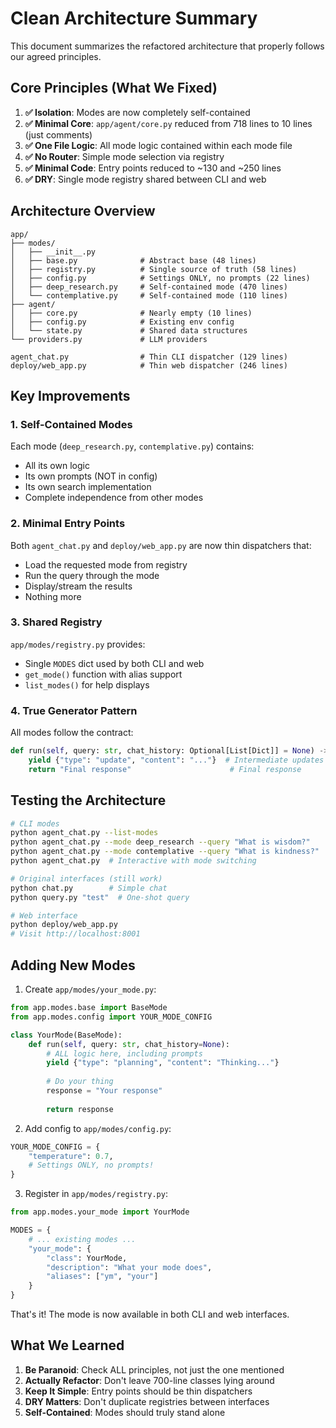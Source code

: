 # Clean Architecture Summary

This document summarizes the refactored architecture that properly follows our agreed principles.

## Core Principles (What We Fixed)

1. **✅ Isolation**: Modes are now completely self-contained
2. **✅ Minimal Core**: `app/agent/core.py` reduced from 718 lines to 10 lines (just comments)
3. **✅ One File Logic**: All mode logic contained within each mode file
4. **✅ No Router**: Simple mode selection via registry
5. **✅ Minimal Code**: Entry points reduced to ~130 and ~250 lines
6. **✅ DRY**: Single mode registry shared between CLI and web

## Architecture Overview

```
app/
├── modes/
│   ├── __init__.py
│   ├── base.py              # Abstract base (48 lines)
│   ├── registry.py          # Single source of truth (58 lines)
│   ├── config.py            # Settings ONLY, no prompts (22 lines)
│   ├── deep_research.py     # Self-contained mode (470 lines)
│   └── contemplative.py     # Self-contained mode (110 lines)
├── agent/
│   ├── core.py              # Nearly empty (10 lines)
│   ├── config.py            # Existing env config
│   └── state.py             # Shared data structures
└── providers.py             # LLM providers

agent_chat.py                # Thin CLI dispatcher (129 lines)
deploy/web_app.py            # Thin web dispatcher (246 lines)
```

## Key Improvements

### 1. Self-Contained Modes
Each mode (`deep_research.py`, `contemplative.py`) contains:
- All its own logic
- Its own prompts (NOT in config)
- Its own search implementation
- Complete independence from other modes

### 2. Minimal Entry Points
Both `agent_chat.py` and `deploy/web_app.py` are now thin dispatchers that:
- Load the requested mode from registry
- Run the query through the mode
- Display/stream the results
- Nothing more

### 3. Shared Registry
`app/modes/registry.py` provides:
- Single `MODES` dict used by both CLI and web
- `get_mode()` function with alias support
- `list_modes()` for help displays

### 4. True Generator Pattern
All modes follow the contract:
```python
def run(self, query: str, chat_history: Optional[List[Dict]] = None) -> Generator[Dict[str, Any], None, str]:
    yield {"type": "update", "content": "..."}  # Intermediate updates
    return "Final response"                      # Final response
```

## Testing the Architecture

```bash
# CLI modes
python agent_chat.py --list-modes
python agent_chat.py --mode deep_research --query "What is wisdom?"
python agent_chat.py --mode contemplative --query "What is kindness?"
python agent_chat.py  # Interactive with mode switching

# Original interfaces (still work)
python chat.py        # Simple chat
python query.py "test"  # One-shot query

# Web interface
python deploy/web_app.py
# Visit http://localhost:8001
```

## Adding New Modes

1. Create `app/modes/your_mode.py`:
```python
from app.modes.base import BaseMode
from app.modes.config import YOUR_MODE_CONFIG

class YourMode(BaseMode):
    def run(self, query: str, chat_history=None):
        # ALL logic here, including prompts
        yield {"type": "planning", "content": "Thinking..."}
        
        # Do your thing
        response = "Your response"
        
        return response
```

2. Add config to `app/modes/config.py`:
```python
YOUR_MODE_CONFIG = {
    "temperature": 0.7,
    # Settings ONLY, no prompts!
}
```

3. Register in `app/modes/registry.py`:
```python
from app.modes.your_mode import YourMode

MODES = {
    # ... existing modes ...
    "your_mode": {
        "class": YourMode,
        "description": "What your mode does",
        "aliases": ["ym", "your"]
    }
}
```

That's it! The mode is now available in both CLI and web interfaces.

## What We Learned

1. **Be Paranoid**: Check ALL principles, not just the one mentioned
2. **Actually Refactor**: Don't leave 700-line classes lying around
3. **Keep It Simple**: Entry points should be thin dispatchers
4. **DRY Matters**: Don't duplicate registries between interfaces
5. **Self-Contained**: Modes should truly stand alone
